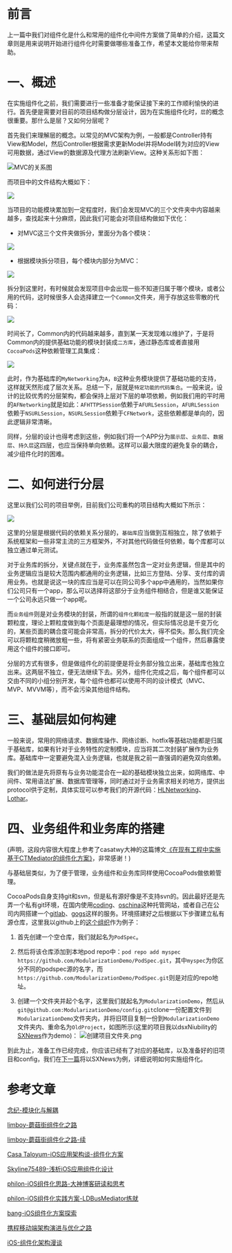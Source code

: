 # 前言
上一篇中我们对组件化是什么和常用的组件化中间件方案做了简单的介绍，这篇文章则是用来说明开始进行组件化时需要做哪些准备工作，希望本文能给你带来帮助。

# 一、概述
在实施组件化之前，我们需要进行一些准备才能保证接下来的工作顺利愉快的进行。首先便是需要对目前的项目结构做分层设计，因为在实施组件化时，`层`的概念很重要。那什么是层？又如何分层呢？

首先我们来理解层的概念。以常见的MVC架构为例，一般都是Controller持有View和Model，然后Controller根据需求更新Model并将Model转为对应的View可用数据，通过View的数据源及代理方法刷新View。这种关系形如下图：

![MVC的关系图](http://upload-images.jianshu.io/upload_images/2015365-423e16df4afd4706.png?imageMogr2/auto-orient/strip%7CimageView2/2/w/1240)

而项目中的文件结构大概如下：

![](http://upload-images.jianshu.io/upload_images/2015365-9ffa60e1aa0c06ff.jpg?imageMogr2/auto-orient/strip%7CimageView2/2/w/1240)

当项目的功能模块累加到一定程度时，我们会发现MVC的三个文件夹中内容越来越多，查找起来十分麻烦，因此我们可能会对项目结构做如下优化：

- 对MVC这三个文件夹做拆分，里面分为各个模块：

![](http://upload-images.jianshu.io/upload_images/2015365-f3ad826349059fc3.png?imageMogr2/auto-orient/strip%7CimageView2/2/w/1240)


- 根据模块拆分项目，每个模块内部分为MVC：

![](http://upload-images.jianshu.io/upload_images/2015365-10e64f70c37dfa5c.png?imageMogr2/auto-orient/strip%7CimageView2/2/w/1240)

拆分到这里时，有时候就会发现项目中会出现一些不知道归属于哪个模块，或者公用的代码，这时候很多人会选择建立一个`Common`文件夹，用于存放这些零散的代码：

![](http://upload-images.jianshu.io/upload_images/2015365-95b0ed41bd128036.png?imageMogr2/auto-orient/strip%7CimageView2/2/w/1240)

时间长了，Common内的代码越来越多，直到某一天发现难以维护了，于是将Common内的提供基础功能的模块封装成`二方库`，通过静态库或者直接用`CocoaPods`这种依赖管理工具集成：

![](http://upload-images.jianshu.io/upload_images/2015365-23daf8a47bfdbec9.jpg?imageMogr2/auto-orient/strip%7CimageView2/2/w/1240)

此时，作为基础库的`MyNetworking`为`A`，`B`这种业务模块提供了基础功能的支持，这样就天然形成了层次关系。总结一下，层就是`特定功能的代码集合`。一般来说，设计的比较优秀的分层架构，都会保持上层对下层的单项依赖，例如我们用的平时用的`AFNetworking`就是如此：`AFHTTPSession`依赖于`AFURLSession`，`AFURLSession`依赖于`NSURLSession`，`NSURLSession`依赖于`CFNetwork`，这些依赖都是单向的，因此逻辑非常清晰。

同样，分层的设计也得考虑到这些，例如我们将一个APP分为`展示层`、`业务层`、`数据层`、`持久层`这四层，也应当保持单向依赖。这样可以最大限度的避免复杂的耦合，减少组件化时的困难。

# 二、如何进行分层

这里以我们公司的项目举例，目前我们公司重构的项目结构大概如下所示：

![](http://upload-images.jianshu.io/upload_images/2015365-9d6c6865922690bf.png?imageMogr2/auto-orient/strip%7CimageView2/2/w/1240)

这里的分层是根据代码的依赖关系分层的，`基础库`应当做到互相独立，除了依赖于系统框架和一些非常主流的三方框架外，不对其他代码做任何依赖，每个库都可以独立通过单元测试。

对于业务库的拆分，关键点就在于，业务库虽然包含一定对业务逻辑，但是其中的业务逻辑应当是较大范围内都通用的业务逻辑，比如三方登陆、分享、支付库的调用业务。也就是说这一块的库应当是可以在同公司多个app中通用的，当然如果你们公司只有一个app，那么可以选择将这部分于业务组件相结合，但是谁又能保证一个公司永远只做一个app呢。

而`业务组件`则是对业务模块的封装，所谓的`组件化颗粒度`一般指的就是这一层的封装颗粒度，理论上颗粒度做到每个页面是最理想的情况，但实际情况总是千变万化的，某些页面的耦合度可能会非常高，拆分的代价太大，得不偿失。那么我们完全可以将颗粒度稍微放粗一些，将有紧密业务联系的页面组成一个组件，然后暴露使用这个组件的接口即可。

分层的方式有很多，但是做组件化的前提便是将业务部分独立出来，基础库也独立出来。这两层不独立，便无法继续下去。另外，组件化完成之后，每个组件都可以交由不同的小组分别开发，每个组件也都可以使用不同的设计模式（MVC、MVP、MVVM等），而不会污染其他组件结构。

# 三、基础层如何构建

一般来说，常用的网络请求、数据库操作、网络诊断、hotfix等基础功能都是归属于基础库，如果有针对于业务特性的定制模块，应当将其二次封装扩展作为业务库。基础库中一定要避免混入业务逻辑，也就是我之前一直强调的避免双向依赖。

我们的做法是先将原有与业务功能混合在一起的基础模块独立出来，如网络库、中间件、常用语法扩展、数据库管理等，同时通过对于业务需求相关的地方，提供出protocol供于定制，具体实现可以参考我们的开源代码：[HLNetworking](https://github.com/QianKun-HanLin/HLNetworking)、[Lothar](https://github.com/QianKun-HanLin/Lothar)。

# 四、业务组件和业务库的搭建

(声明，这段内容很大程度上参考了casatwy大神的这篇博文[《在现有工程中实施基于CTMediator的组件化方案》](http://casatwy.com/modulization_in_action.html)，非常感谢！)

与基础层类似，为了便于管理，业务组件和业务库同样使用CocoaPods做依赖管理。

CocoaPods自身支持git和svn，但是私有源好像是不支持svn的。因此最好还是先弄一个私有git环境，在国内使用[coding](https://coding.net/)、[oschina](https://git.oschina.net/)这种托管网站，或者自己在公司内网搭建一个[gitlab](https://gitlab.com/)、[gogs](https://gogs.io/)这样的服务。环境搭建好之后根据以下步骤建立私有源仓库，这里我以github上的[这个组织](https://github.com/ModularizationDemo)作为例子：

1. 首先创建一个空仓库，我们就起名为`PodSpec`。

2. 然后将该仓库添加到本地pod repo中：`pod repo add myspec https://github.com/ModularizationDemo/PodSpec.git`，其中`myspec`为你区分不同的podspec源的名字，而`https://github.com/ModularizationDemo/PodSpec.git`则是对应的repo地址。

3. 创建一个文件夹并起个名字，这里我们就起名为`ModularizationDemo`，然后从`git@github.com:ModularizationDemo/config.git`clone一份配置文件到`ModularizationDemo`文件夹内，并将旧项目复制一份到`ModularizationDemo`文件夹内、重命名为`OldProject`，如图所示(这里的项目我以dsxNiubility的[SXNews](https://github.com/dsxNiubility/SXNews)作为demo)：
![创建项目文件夹.png](http://upload-images.jianshu.io/upload_images/2015365-13a63bfa8fc11a58.png?imageMogr2/auto-orient/strip%7CimageView2/2/w/1240)


到此为止，准备工作已经完成，你应该已经有了对应的基础库，以及准备好的旧项目和config，我们在[下一篇](http://www.jianshu.com/p/0a7f3c0b4194)将以SXNews为例，详细说明如何实施组件化。

# 参考文章

[念纪-模块化与解耦](https://blog.cnbluebox.com/blog/2015/11/28/module-and-decoupling/)

[limboy-蘑菇街组件化之路](http://limboy.me/tech/2016/03/10/mgj-components.html)

[limboy-蘑菇街组件化之路-续](http://limboy.me/tech/2016/03/14/mgj-components-continued.html)

[Casa Taloyum-iOS应用架构谈-组件化方案](http://casatwy.com/iOS-Modulization.html)

[Skyline75489-浅析iOS应用组件化设计](http://skyline75489.github.io/post/2016-3-16_ios_module_design.html)

[philon-iOS组件化思路-大神博客研读和思考](http://www.jianshu.com/p/afb9b52143d4)

[philon-iOS组件化实践方案-LDBusMediator练就](http://www.jianshu.com/p/196f66d31543)

[bang-iOS组件化方案探索](http://blog.cnbang.net/tech/3080/)

[携程移动端架构演进与优化之路](http://weibo.com/ttarticle/p/show?id=2309404032668823108689)

[iOS-组件化架构漫谈](http://www.cnblogs.com/oc-bowen/p/5885476.html)